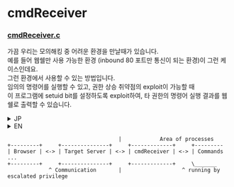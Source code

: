 # cmdReceiver

### [cmdReceiver.c](https://github.com/indra-kr/Tools/blob/master/cmdReceiver/cmdReceiver.c)

가끔 우리는 모의해킹 중 어려운 환경을 만날때가 있습니다.  
예를 들어 웹쉘만 사용 가능한 환경 (inbound 80 포트만 통신이 되는 환경)이 그런 케이스인데요.  
그런 환경에서 사용할 수 있는 방법입니다.  
임의의 명령어를 실행할 수 있고, 권한 상승 취약점의 exploit이 가능할 때  
이 프로그램에 setuid bit를 설정하도록 exploit하여, 타 권한의 명령어 실행 결과를 웹쉘로 출력할 수 있습니다.  
<details>
<summary>JP</summary>
たまにはPen-Testの中に細かい環境に出会う事かあります。<BR>
例えば外部に出られるポートーが全部ブロークされて、Webshellしか利用できない環境。
その環境で使える方法です。<BR>
あるコマンドを実行できるし、Privilige Escalation脆弱性か存在する場合、<BR>
グラムにターゲットの権限のSetuidビートを設定するように攻撃したらその権限でコマンドを実行できます。<BR>
</details>
<details>
<summary>EN</summary>
Sometimes, we have to challenging in pen-testing.<BR>
For example, we can just use a webshell environment—The environment that able to communicate through inbound 80 port only.<BR>
On that environment, we can use this.<BR>
If we can run arbitrary command on the target server and able to attack the privilege escalation vulnerability,<BR>we can run commands by other privilege through setup the setuid bit to this program.<BR>
</details>

```
                                   |            Area of processes
+---------+     +---------------+     +-------------+     +---------
| Browser | <-> | Target Server | <-> | cmdReceiver | <-> | Commands ...
+---------+     +---------------+     +-------------+     \_______
             ^ Communication       |                   ^ running by escalated privilege 
```
